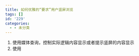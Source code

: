 ```yaml
---
title: 如何优雅的“要求”用户竖屏浏览
tags: []
id: '229'
categories:
  - - 未分类
---
```


1.  使用媒体查询，控制实际逻辑内容显示或者提示竖屏的内容显示
2.  使用